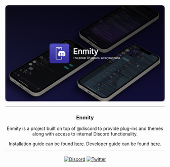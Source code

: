 <div align='center'>
   <img src='https://github.com/enmity-mod/assets/blob/main/Enmity_Banner.png?raw=true' />
</div>

---

<div align='center'>
   <h3>Enmity</h3>
   Enmity is a project built on top of @discord to provide plug-ins and themes along with access to internal Discord functionality.

   Installation guide can be found [here](https://github.com/enmity-mod/enmity/blob/main/docs/install.md).
   Developer guide can be found [here](https://github.com/enmity-mod/enmity/blob/main/docs/developers.md).
   </p>
</div>

---

<div align='center' style='margin-top: 15px;'>
   <a href='https://discord.gg/rMdzhWUaGT'><img align='center' alt='Discord' src='https://img.shields.io/discord/950850315601711176?color=36309d&label=DISCORD&logo=discord&logoColor=white&style=for-the-badge'></a>
   <a href='https://twitter.com/EnmityApp'><img align='center' alt='Twitter' src='https://img.shields.io/twitter/follow/EnmityApp?color=36309d&label=TWITTER&logo=TWITTER&logoColor=white&style=for-the-badge'></a>
</div>
